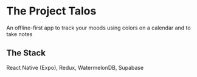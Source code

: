# The Project Talos #
An offline-first app to track your moods using colors on a calendar and to take notes
## The Stack ##
React Native (Expo), Redux, WatermelonDB, Supabase
